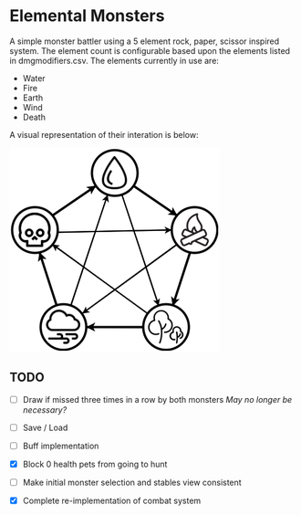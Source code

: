 # Elemental Monsters

A simple monster battler using a 5 element rock, paper, scissor inspired system.  The element count is configurable based upon the elements listed in dmgmodifiers.csv.  The elements currently in use are:

- Water
- Fire
- Earth
- Wind
- Death

A visual representation of their interation is below:

![Interactions](types.png)

## TODO

 - [ ] Draw if missed three times in a row by both monsters *May no longer be necessary?*
 - [ ] Save / Load
 - [ ] Buff implementation
 - [x] Block 0 health pets from going to hunt
 - [ ] Make initial monster selection and stables view consistent

 - [x] Complete re-implementation of combat system
